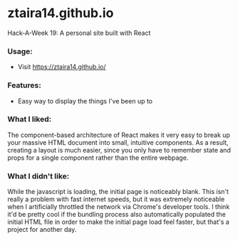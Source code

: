# ztaira14.github.io
Hack-A-Week 19: A personal site built with React

### Usage:
- Visit https://ztaira14.github.io/

### Features:
- Easy way to display the things I've been up to

### What I liked:
The component-based architecture of React makes it very easy to break up your
massive HTML document into small, intuitive components. As a result, creating
a layout is much easier, since you only have to remember state and props for a
single component rather than the entire webpage.

### What I didn't like:
While the javascript is loading, the initial page is noticeably blank. This isn't
really a problem with fast internet speeds, but it was extremely noticeable
when I artificially throttled the network via Chrome's developer tools. I
think it'd be pretty cool if the bundling process also automatically populated
the initial HTML file in order to make the initial page load feel faster, but
that's a project for another day.
